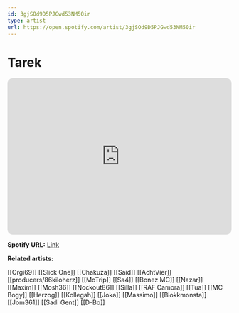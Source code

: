 ```yaml
---
id: 3gjSOd9D5PJGwd53NM50ir
type: artist
url: https://open.spotify.com/artist/3gjSOd9D5PJGwd53NM50ir
---
```

# Tarek

<iframe style="border-radius:12px" src="https://open.spotify.com/embed/artist/3gjSOd9D5PJGwd53NM50ir" width="100%" height="352" frameBorder="0" allowfullscreen="" allow="autoplay; clipboard-write; encrypted-media; fullscreen; picture-in-picture" loading="lazy"></iframe>

**Spotify URL:** [Link](https://open.spotify.com/artist/3gjSOd9D5PJGwd53NM50ir)

**Related artists:**

[[Orgi69]]
[[Slick One]]
[[Chakuza]]
[[Said]]
[[AchtVier]]
[[producers/86kiloherz]]
[[MoTrip]]
[[Sa4]]
[[Bonez MC]]
[[Nazar]]
[[Maxim]]
[[Mosh36]]
[[Nockout86]]
[[Silla]]
[[RAF Camora]]
[[Tua]]
[[MC Bogy]]
[[Herzog]]
[[Kollegah]]
[[Joka]]
[[Massimo]]
[[Blokkmonsta]]
[[Jom361]]
[[Sadi Gent]]
[[D-Bo]]

